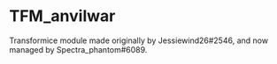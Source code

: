 # TFM_anvilwar
Transformice module made originally by Jessiewind26#2546, and now managed by Spectra_phantom#6089.
